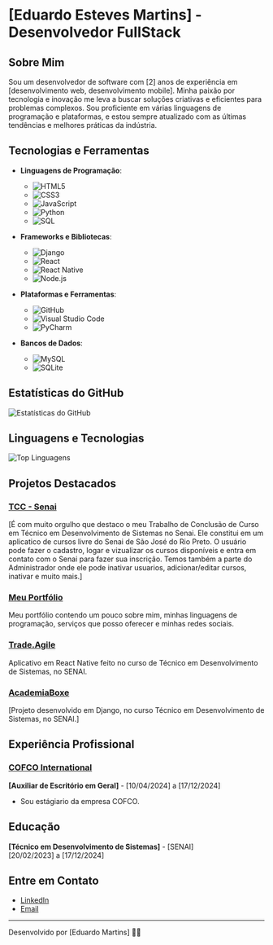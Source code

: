 # [Eduardo Esteves Martins] - Desenvolvedor FullStack

## Sobre Mim

Sou um desenvolvedor de software com [2] anos de experiência em [desenvolvimento web, desenvolvimento mobile]. Minha paixão por tecnologia e inovação me leva a buscar soluções criativas e eficientes para problemas complexos. Sou proficiente em várias linguagens de programação e plataformas, e estou sempre atualizado com as últimas tendências e melhores práticas da indústria.


## Tecnologias e Ferramentas

- **Linguagens de Programação**:
  - ![HTML5](https://img.shields.io/badge/-HTML5-E34F26?style=for-the-badge&logo=html5&logoColor=white)
  - ![CSS3](https://img.shields.io/badge/-CSS3-1572B6?style=for-the-badge&logo=css3&logoColor=white)
  - ![JavaScript](https://img.shields.io/badge/-JavaScript-F7DF1E?style=for-the-badge&logo=javascript&logoColor=black)
  - ![Python](https://img.shields.io/badge/-Python-3776AB?style=for-the-badge&logo=python&logoColor=white)
  - ![SQL](https://img.shields.io/badge/-SQL-003B57?style=for-the-badge&logo=sqlite&logoColor=white)

- **Frameworks e Bibliotecas**:
  - ![Django](https://img.shields.io/badge/-Django-092E20?style=for-the-badge&logo=django&logoColor=white)
  - ![React](https://img.shields.io/badge/-React-61DAFB?style=for-the-badge&logo=react&logoColor=black)
  - ![React Native](https://img.shields.io/badge/-React%20Native-61DAFB?style=for-the-badge&logo=react&logoColor=black)
  - ![Node.js](https://img.shields.io/badge/-Node.js-339933?style=for-the-badge&logo=node.js&logoColor=white)

- **Plataformas e Ferramentas**:
  - ![GitHub](https://img.shields.io/badge/-GitHub-181717?style=for-the-badge&logo=github&logoColor=white)
  - ![Visual Studio Code](https://img.shields.io/badge/-Visual%20Studio%20Code-007ACC?style=for-the-badge&logo=visual-studio-code&logoColor=white)
  - ![PyCharm](https://img.shields.io/badge/-PyCharm-000000?style=for-the-badge&logo=pycharm&logoColor=white)

- **Bancos de Dados**:
  - ![MySQL](https://img.shields.io/badge/-MySQL-4479A1?style=for-the-badge&logo=mysql&logoColor=white)
  - ![SQLite](https://img.shields.io/badge/-SQLite-003B57?style=for-the-badge&logo=sqlite&logoColor=white)
## Estatísticas do GitHub

![Estatísticas do GitHub](https://github-readme-stats.vercel.app/api?username=duMartinss&show_icons=true&hide_title=true&count_private=true&include_all_commits=true&hide=prs&theme=dark)

## Linguagens e Tecnologias

![Top Linguagens](https://github-readme-stats.vercel.app/api/top-langs/?username=duMartinss&layout=compact&theme=dark)

## Projetos Destacados

### [TCC - Senai](https://github.com/duMartinss/Django-Senai)
[É com muito orgulho que destaco o meu Trabalho de Conclusão de Curso em Técnico em Desenvolvimento de Sistemas no Senai. Ele constitui em um aplicatico de cursos livre do Senai de São José do Rio Preto. O usuário pode fazer o cadastro, logar e vizualizar os cursos disponíveis e entra em contato com o Senai para fazer sua inscrição. Temos também a parte do Administrador onde ele pode inativar usuarios, adicionar/editar cursos, inativar e muito mais.]

### [Meu Portfólio](https://dumartinss.github.io/Meu-Portfolio/)
Meu portfólio contendo um pouco sobre mim, minhas linguagens de programação, serviços que posso oferecer e minhas redes sociais.

### [Trade.Agile](https://github.com/duMartinss/tradeAgile)
Aplicativo em React Native feito no curso de Técnico em Desenvolvimento de Sistemas, no SENAI.

### [AcademiaBoxe](https://github.com/duMartinss/Django-Senai)
[Projeto desenvolvido em Django, no curso Técnico em Desenvolvimento de Sistemas, no SENAI.]


## Experiência Profissional

### [COFCO International](https://br.cofcointernational.com/)
**[Auxiliar de Escritório em Geral]** - [10/04/2024] a [17/12/2024]

- Sou estágiario da empresa COFCO.

## Educação

**[Técnico em Desenvolvimento de Sistemas]** - [SENAI]  
[20/02/2023] a [17/12/2024]


## Entre em Contato

- [LinkedIn](https://www.linkedin.com/in/eduardo-martins-524102253/)
- [Email](mailto:duduestevesmartins@gmail.com)

---

Desenvolvido por [Eduardo Martins] 🧑‍💻
